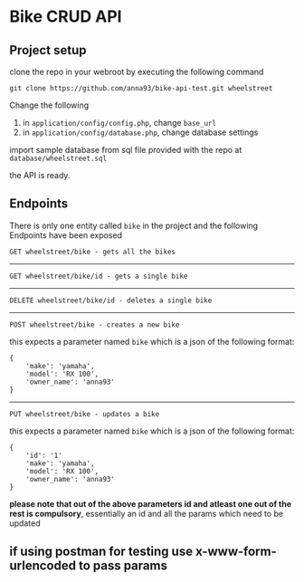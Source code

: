 # Bike CRUD API

## Project setup

clone the repo in your webroot by executing the following command

```
git clone https://github.com/anna93/bike-api-test.git wheelstreet
```

Change the following
1. in `application/config/config.php`, change `base_url`
2. in `application/config/database.php`, change database settings

import sample database from sql file provided with the repo at `database/wheelstreet.sql`


the API is ready.

## Endpoints

There is only one entity called `bike` in the project and the following Endpoints
have been exposed

```
GET wheelstreet/bike - gets all the bikes
```

---

```
GET wheelstreet/bike/id - gets a single bike
```

---

```
DELETE wheelstreet/bike/id - deletes a single bike
```

---

```
POST wheelstreet/bike - creates a new bike
```
this expects a parameter named `bike` which is a json of the following format:
```
{
    'make': 'yamaha',
    'model': 'RX 100',
    'owner_name': 'anna93'
}
```
---

```
PUT wheelstreet/bike - updates a bike
```
this expects a parameter named `bike` which is a json of the following format:
```
{
    'id': '1'
    'make': 'yamaha',
    'model': 'RX 100',
    'owner_name': 'anna93'
}
```
**please note that out of the above parameters id and atleast one out of  the rest is compulsory**, essentially an id and all the params which need to be updated

if using postman for testing use x-www-form-urlencoded to pass params
---
